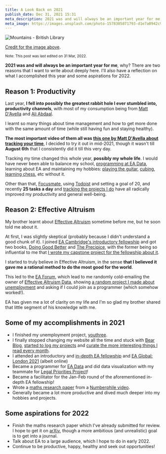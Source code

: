 ```yaml
---
title: A Look Back on 2021
publish_date: Dec 31, 2021 15:31
meta_description: 2021 was and will always be an important year for me, why? There are two reasons that I want to write about deeply here.
meta_image: https://images.unsplash.com/photo-1578305871793-d1e7a0942c97?ixlib=rb-1.2.1&ixid=MnwxMjA3fDB8MHxwaG90by1wYWdlfHx8fGVufDB8fHx8&auto=format&fit=crop&w=1774&q=80
---
```


![Mountains - British Library](https://images.unsplash.com/photo-1578305871793-d1e7a0942c97?ixlib=rb-1.2.1&ixid=MnwxMjA3fDB8MHxwaG90by1wYWdlfHx8fGVufDB8fHx8&auto=format&fit=crop&w=1774&q=80)

[Credit for the image above](https://unsplash.com/photos/k6Fz2Q1h0ww).

<small>Note: This post was last edited on 31 Mar, 2022.</small>

**2021 was and will always be an important year for me**, why? There are two reasons that I want to write about deeply here. I'll also have a reflection on what I accomplished this year and some aspirations for 2022.

## Reason 1: Productivity

Last year, **I fell into possibly the greatest rabbit hole I ever stumbled into, productivity channels**, with most of my consumption being from [Matt D'Avella](https://www.youtube.com/channel/UCJ24N4O0bP7LGLBDvye7oCA) and [Ali Abdaal](https://www.youtube.com/channel/UCoOae5nYA7VqaXzerajD0lg).

I learnt so many things about time management and how to get more done with the same amount of time (while still having fun and staying healthy).

**The most important video of them all was [this one by Matt D'Avella about tracking your time](https://www.youtube.com/watch?v=LUjTvPy_UAg)**, I decided to try it out in mid-2021, though it wasn't till **August 6th** that I consistently did it till this very day.

Tracking my time changed this whole year, **possibly my whole life**. I would have never been able to balance my school, [programming at EA Data](https://arjunyadav.net/projects#eadata), learning about EA and maintaining my hobbies: [playing the guitar](https://arjunyadav.net/projects#guitar), [cubing](https://arjunyadav.net/projects#cubing), [learning chess](https://arjunyadav.net/projects#chess), etc without it.

Other than that, [Focusmate](https://arjunyadav.net/150-focusmate-sessions), using [Todoist](https://todoist.com) and setting a goal of 20, and recently **25 tasks a day** and [tracking the projects I do](https://arjunyadav.net/projects) have all radically improved my productivity and general well-being.

## Reason 2: Effective Altruism

My brother learnt about [Effective Altruism](https://arjunyadav.net/what-is-effective-altruism) sometime before me, but he soon told me about it.

At first, I was slightly skeptical (probably because I didn't understand a good chunk of it). I joined [EA Cambridge's introductory fellowship](https://www.eacambridge.org/ea-fellowship-info) and got two books, [Doing Good Better](https://www.goodreads.com/book/show/23398748-doing-good-better) and [The Precipice](https://www.goodreads.com/book/show/48570420-the-precipice), with the former being so influential to me that [I wrote my capstone project for the fellowship about it](https://docs.google.com/document/d/11q6LWi_4G3_mmi39mjQogIKfby4nLPVngoAqYwxFHRk/edit?usp=sharing).

I started to truly believe in Effective Altruism, in the sense **that I believed it gave me a rational method to do the most good for the world**.

This led to the [EA Forum](https://forum.effectivealtruism.org), which lead to me randomly cold-emailing the owner of [Effective Altruism Data](https://effectivealtruismdata.com), showing [a random project I made about unemployment](https://y-arjun-y.github.io/youthree/) and asking if I could join as a programmer (which somehow worked!).

EA has given me a lot of clarity on my life and I'm so glad my brother shared that little segment of his knowledge with me.

## Some of my accomplishments in 2021

- I finished my unemployment project, [youthree](https://y-arjun-y.github.io/youthree).
- I finally stopped changing my website all the time and stuck with [Bear Blog](https://bearblog.dev), [started to log my projects](https://arjunyadav.net/projects/) and [curate the more interesting things I read every month](https://arjunyadav.net/interesting-reads/).
- I attended an introductory and [in-depth EA fellowship](https://arjunyadav.net/projects/#eaindepth) and [EA Global: London 2021](https://arjunyadav.net/projects/#eaglobal2021) (albeit online)
- Became a programmer for [EA Data](https://effectivealtruismdata.org) and did data visualization with my teammate for [Legal Priorities Project](https://www.legalpriorities.org/)!
- Became a facilitator for the Jan-Feb round of the aforementioned in-depth EA fellowship!
- Wrote a [maths research paper](https://arjunyadav.net/projects/#millerrabin) from a [Numberphile video](https://www.youtube.com/watch?v=_MscGSN5J6o).
- Generally became a lot more productive and dived much deeper into my hobbies and projects.

## Some aspirations for 2022

- Finish the maths research paper which I've already submitted for review. I hope to get it on [arXiv](https://arxiv.org/), though a more ambitious (and unrealistic) goal is to get into a journal.
- Talk about EA to a large audience, which I hope to do in early 2022.
- Continue to be productive, happy, healthy and seek out opportunities!
